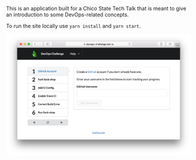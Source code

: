 This is an application built for a Chico State Tech Talk that is meant to give an introduction to some DevOps-related concepts.

To run the site locally use `yarn install` and `yarn start`.

![Preview](img/devops-challenge.png)
